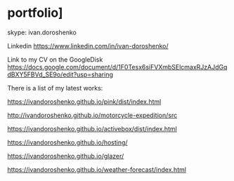 # portfolio]

skype: ivan.doroshenko

Linkedin https://www.linkedin.com/in/ivan-doroshenko/

Link to my CV on the GoogleDisk https://docs.google.com/document/d/1F0Tesx6siFVXmbSElcmaxRJzAJdGqdBXY5FBVd_SE9o/edit?usp=sharing

There is a list of my latest works:

https://ivandoroshenko.github.io/pink/dist/index.html

http://ivandoroshenko.github.io/motorcycle-expedition/src

https://ivandoroshenko.github.io/activebox/dist/index.html

https://ivandoroshenko.github.io/hosting/

https://ivandoroshenko.github.io/glazer/

https://ivandoroshenko.github.io/weather-forecast/index.html


